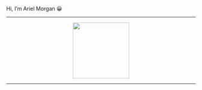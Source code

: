 Hi, I’m Ariel Morgan 😀

<hr/>

<!-- My Gif the Dragon Ball -->
<div style="display: flex;flex-direction: column;align-items: center;">
  <image width="150px" src="https://github.com/morgan-ariel/morgan-ariel/blob/main/dragon-ball-gif.gif" />
</div>
    
<hr/>
    
<!---
Welcome to my personal repository! :)
--->
